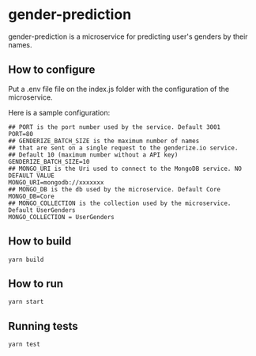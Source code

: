 # gender-prediction

gender-prediction is a microservice for predicting user's genders by their names.


## How to configure

Put a .env file file on the index.js folder with the configuration of the microservice.

Here is a sample configuration:

```
## PORT is the port number used by the service. Default 3001
PORT=80
## GENDERIZE_BATCH_SIZE is the maximum number of names 
## that are sent on a single request to the genderize.io service.
## Default 10 (maximum number without a API key)
GENDERIZE_BATCH_SIZE=10
## MONGO_URI is the Uri used to connect to the MongoDB service. NO DEFAULT VALUE
MONGO_URI=mongodb://xxxxxxx
## MONGO_DB is the db used by the microservice. Default Core
MONGO_DB=Core
## MONGO_COLLECTION is the collection used by the microservice. Default UserGenders
MONGO_COLLECTION = UserGenders

```


## How to build

```
yarn build
```

## How to run
```
yarn start
```

## Running tests

```
yarn test
```